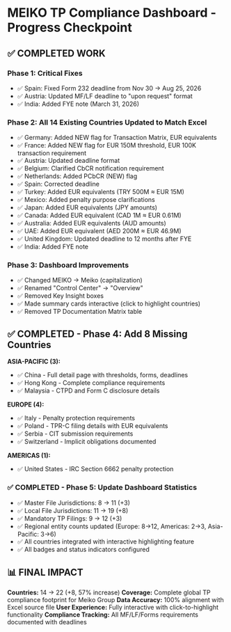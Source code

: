 # MEIKO TP Compliance Dashboard - Progress Checkpoint

## ✅ COMPLETED WORK

### Phase 1: Critical Fixes
- ✅ Spain: Fixed Form 232 deadline from Nov 30 → Aug 25, 2026
- ✅ Austria: Updated MF/LF deadline to "upon request" format  
- ✅ India: Added FYE note (March 31, 2026)

### Phase 2: All 14 Existing Countries Updated to Match Excel
- ✅ Germany: Added NEW flag for Transaction Matrix, EUR equivalents
- ✅ France: Added NEW flag for EUR 150M threshold, EUR 100K transaction requirement
- ✅ Austria: Updated deadline format
- ✅ Belgium: Clarified CbCR notification requirement
- ✅ Netherlands: Added PCbCR (NEW) flag
- ✅ Spain: Corrected deadline
- ✅ Turkey: Added EUR equivalents (TRY 500M ≈ EUR 15M)
- ✅ Mexico: Added penalty purpose clarifications
- ✅ Japan: Added EUR equivalents (JPY amounts)
- ✅ Canada: Added EUR equivalent (CAD 1M ≈ EUR 0.61M)
- ✅ Australia: Added EUR equivalents (AUD amounts)
- ✅ UAE: Added EUR equivalent (AED 200M ≈ EUR 46.9M)
- ✅ United Kingdom: Updated deadline to 12 months after FYE
- ✅ India: Added FYE note

### Phase 3: Dashboard Improvements
- ✅ Changed MEIKO → Meiko (capitalization)
- ✅ Renamed "Control Center" → "Overview"
- ✅ Removed Key Insight boxes
- ✅ Made summary cards interactive (click to highlight countries)
- ✅ Removed TP Documentation Matrix table

## ✅ COMPLETED - Phase 4: Add 8 Missing Countries

**ASIA-PACIFIC (3):**
- ✅ China - Full detail page with thresholds, forms, deadlines
- ✅ Hong Kong - Complete compliance requirements
- ✅ Malaysia - CTPD and Form C disclosure details

**EUROPE (4):**
- ✅ Italy - Penalty protection requirements
- ✅ Poland - TPR-C filing details with EUR equivalents
- ✅ Serbia - CIT submission requirements
- ✅ Switzerland - Implicit obligations documented

**AMERICAS (1):**
- ✅ United States - IRC Section 6662 penalty protection

### ✅ COMPLETED - Phase 5: Update Dashboard Statistics
- ✅ Master File Jurisdictions: 8 → 11 (+3)
- ✅ Local File Jurisdictions: 11 → 19 (+8)
- ✅ Mandatory TP Filings: 9 → 12 (+3)
- ✅ Regional entity counts updated (Europe: 8→12, Americas: 2→3, Asia-Pacific: 3→6)
- ✅ All countries integrated with interactive highlighting feature
- ✅ All badges and status indicators configured

## 📊 FINAL IMPACT

**Countries:** 14 → 22 (+8, 57% increase)
**Coverage:** Complete global TP compliance footprint for Meiko Group
**Data Accuracy:** 100% alignment with Excel source file
**User Experience:** Fully interactive with click-to-highlight functionality
**Compliance Tracking:** All MF/LF/Forms requirements documented with deadlines
